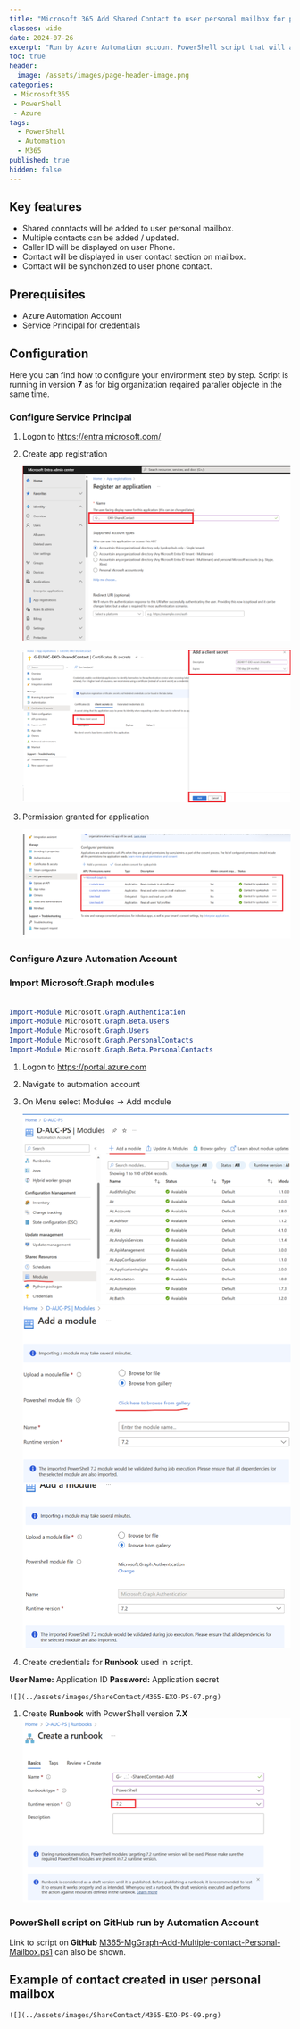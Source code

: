 ```yaml
---
title: "Microsoft 365 Add Shared Contact to user personal mailbox for phone caller identification and more."
classes: wide
date: 2024-07-26
excerpt: "Run by Azure Automation account PowerShell script that will add to user personal mailbox contact and update contact. You can distribution contacts to users based on organization requirements."
toc: true
header:
  image: /assets/images/page-header-image.png
categories:
 - Microsoft365
 - PowerShell
 - Azure
tags:
  - PowerShell
  - Automation
  - M365
published: true
hidden: false
---
```



## Key features

* Shared conntacts will be added to user personal mailbox.
* Multiple contacts can be added / updated.
* Caller ID will be displayed on user Phone.
* Contact will be displayed in user contact section on mailbox.
* Contact will be synchonized to user phone contact.


## Prerequisites

* Azure Automation Account
* Service Principal for credentials

## Configuration 

Here you can find how to configure your environment step by step. Script is running in version **7** as for big organization reqaired paraller objecte in the same time. 

### Configure Service Principal

1.	Logon to https://entra.microsoft.com/ 
1.	Create app registration

    ![](../assets/images/ShareContact/M365-EXO-PS-01.png)  


    ![](../assets/images/ShareContact/M365-EXO-PS-02.png)  

1.	Permission granted for application

    ![](../assets/images/ShareContact/M365-EXO-PS-03.png)  

### Configure Azure Automation Account

### Import Microsoft.Graph modules


```powershell

Import-Module Microsoft.Graph.Authentication
Import-Module Microsoft.Graph.Beta.Users
Import-Module Microsoft.Graph.Users
Import-Module Microsoft.Graph.PersonalContacts
Import-Module Microsoft.Graph.Beta.PersonalContacts

```

1.	Logon to https://portal.azure.com
1.	Navigate to automation account
1.	On Menu select Modules -> Add module


    ![](../assets/images/ShareContact/M365-EXO-PS-04.png)  
    ![](../assets/images/ShareContact/M365-EXO-PS-05.png)  
    ![](../assets/images/ShareContact/M365-EXO-PS-06.png)  

1. Create credentials for **Runbook** used in script.

**User Name:** Application ID 
**Password:** Application secret 

    ![](../assets/images/ShareContact/M365-EXO-PS-07.png)

1. Create **Runbook** with PowerShell version **7.X**    
    ![](../assets/images/ShareContact/M365-EXO-PS-08.png)    


### PowerShell script on GitHub run by Automation Account

Link to script on **GitHub** [M365-MgGraph-Add-Multiple-contact-Personal-Mailbox.ps1](https://github.com/mimachniak/sysopslife-scripts/blob/master/M365/M365-MgGraph-Add-Multiple-contact-Personal-Mailbox.ps1) can also be shown.

## Example of contact created in user personal mailbox

    ![](../assets/images/ShareContact/M365-EXO-PS-09.png)  








